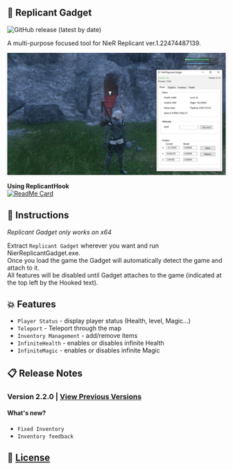 ## :hammer: Replicant Gadget

![GitHub release (latest by date)](https://img.shields.io/github/v/release/Asiern/ReplicantGadget?style=flat-square)

A multi-purpose focused tool for NieR Replicant ver.1.22474487139.

<img src="https://github.com/Asiern/ReplicantGadget/blob/master/README/Player.jpg" />

**Using ReplicantHook** <br>
[![ReadMe Card](https://github-readme-stats.vercel.app/api/pin/?username=asiern&repo=ReplicantHook)](https://github.com/asiern/ReplicantHook)

## :page_facing_up: Instructions

_Replicant Gadget only works on x64_

Extract `Replicant Gadget` wherever you want and run NierReplicantGadget.exe.<br>
Once you load the game the Gadget will automatically detect the game and attach to it.<br>
All features will be disabled until Gadget attaches to the game (indicated at the top left by the Hooked text).

## :boom: Features

- `Player Status` - display player status (Health, level, Magic...)
- `Teleport` - Teleport through the map
- `Inventory Management` - add/remove items
- `InfiniteHealth` - enables or disables infinite Health
- `InfiniteMagic` - enables or disables infinite Magic

## :clipboard: Release Notes

### Version 2.2.0 | [View Previous Versions](CHANGELOG.md)

#### What's new?

- `Fixed Inventory`
- `Inventory feedback`

## :page_with_curl: [License](LICENSE)
